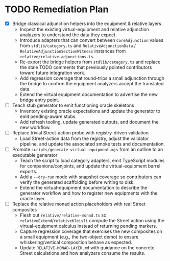 # TODO Remediation Plan

- [x] Bridge classical adjunction helpers into the equipment & relative layers
  - Inspect the existing virtual-equipment and relative adjunction analyzers to understand the data they expect.
  - Introduce adapters that can convert between `CoreAdjunction` values from `stdlib/category.ts` and `RelativeAdjunctionData` / `RelativeAdjunctionSectionWitness` instances from `relative/relative-adjunctions.ts`.
  - Re-export the bridge helpers from `stdlib/category.ts` and replace the stale TODO comments that previously pointed contributors toward future integration work.
  - Add regression coverage that round-trips a small adjunction through the bridge to confirm the equipment analyzers accept the translated data.
  - Extend the virtual equipment documentation to advertise the new bridge entry point.
- [ ] Teach stub generator to emit functioning oracle skeletons
  - Inventory existing oracle expectations and update the generator to emit pending-aware stubs.
  - Add refresh tooling, update generated outputs, and document the new workflow.
- [ ] Replace trivial Street-action probe with registry-driven validation
  - Load Street-action data from the registry, adjust the validator pipeline, and update the associated smoke tests and documentation.
- [ ] Promote `scripts/generate-virtual-equipment.mjs` from an outline to an executable generator
  - Teach the script to load category adapters, emit TypeScript modules for companions/conjoints, and update the virtual-equipment barrel exports.
  - Add a `--dry-run` mode with snapshot coverage so contributors can verify the generated scaffolding before writing to disk.
  - Extend the virtual-equipment documentation to describe the generator workflow and how to register new equipments with the oracle layer.
- [ ] Replace the relative monad action placeholders with real Street composites
  - Flesh out `relative/relative-monad.ts` so `relativeExtend`/`relativeKleisli` compute the Street action using the virtual-equipment calculus instead of returning pending markers.
  - Capture regression coverage that exercises the new composites on a small equipment (e.g., the two-object demo) to ensure whiskering/vertical composition behave as expected.
  - Update `RELATIVE-MONAD-LAYER.md` with guidance on the concrete Street calculations and how analyzers consume the results.
